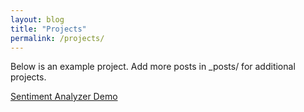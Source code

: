 ```yaml
---
layout: blog
title: "Projects"
permalink: /projects/
---
```


Below is an example project. Add more posts in _posts/ for additional projects.

<a href="kankanashukla.github.io/home/projects/sentiment.html">Sentiment Analyzer Demo</a>

